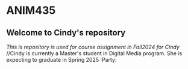 # ANIM435
## Welcome to Cindy's repository 
*This is repository is used for course assignment in Fall2024 for Cindy*
//Cindy is currently a Master's student in Digital Media program.
She is expecting to graduate in Spring 2025 :Party:

